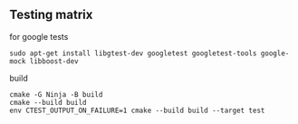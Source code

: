 ## Testing matrix


for google tests

```
sudo apt-get install libgtest-dev googletest googletest-tools google-mock libboost-dev
```

build

```
cmake -G Ninja -B build
cmake --build build
env CTEST_OUTPUT_ON_FAILURE=1 cmake --build build --target test
```
